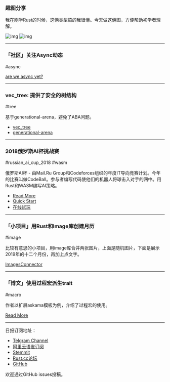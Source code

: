 ### 趣图分享

我在刚学Rust的时候，这俩类型搞的我很懵。今天做这俩图，方便帮助初学者理解。

![img](https://wx3.sinaimg.cn/mw690/71684decly1fyt9hjn4nnj217b0u0npd.jpg)
![img](https://wx3.sinaimg.cn/mw690/71684decly1fyt9hmyc71j21in0u0e82.jpg)

---

### 「社区」关注Async动态

#async

[are we async yet?](https://areweasyncyet.rs/)

---

### vec_tree: 提供了安全的树结构

#tree

基于generational-arena，避免了ABA问题。

- [vec_tree](https://docs.rs/vec-tree/0.1.0/vec_tree/)
- [generational-arena](https://github.com/fitzgen/generational-arena)

---

### 2018俄罗斯AI杯挑战赛

#russian_ai_cup_2018 #wasm 

俄罗斯AI杯 - 由Mail.Ru Group和Codeforces组织的年度IT导向竞赛计划。今年的比赛叫做CodeBall。参与者编写代码使他们的机器人将球击入对手的网中。用Rust和WASM编写AI策略。

- [Read More](https://blog.kuviman.com/2019/01/01/russian-ai-cup-2018.html)
- [Quick Start](https://russianaicup.ru/p/quick)
- [在线试玩](https://russianaicup.ru/play)

---

### 「小项目」用Rust和Image库创建月历

#image

比较有意思的小项目，用image库合并两张图片，上面是随机图片，下面是展示2019年的十二个月份，再加上点文字。

[ImagesConnector](https://github.com/oversoul/ImagesConnector)

---

### 「博文」使用过程宏派生trait

#macro

作者以扩展askama模板为例，介绍了过程宏的使用。

[Read More](https://naftuli.wtf/2019/01/02/rust-derive-macros/)

---

日报订阅地址：

- [Telgram Channel](https://t.me/rust_daily_news )
- [阿里云语雀订阅](https://www.yuque.com/chaosbot/rustnews)
- [Stemmit](https://steemit.com/@blackanger)
- [Rust.cc论坛](https://rust.cc)
- [GitHub](https://github.com/RustStudy/rust_daily_news)

欢迎通过GitHub issues投稿。